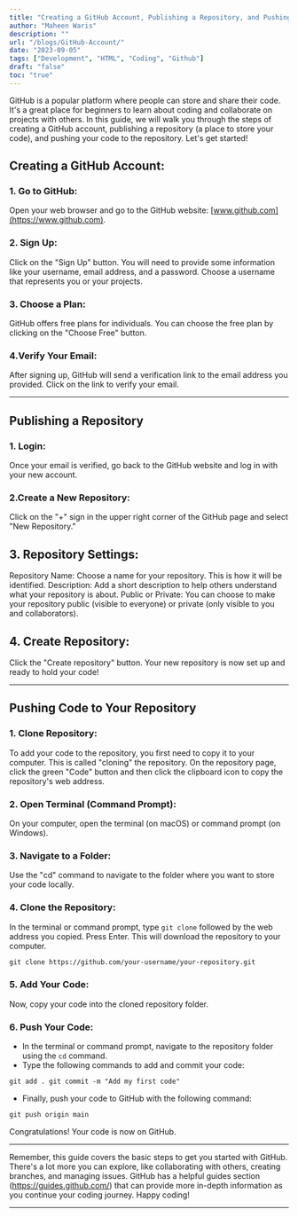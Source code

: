```yaml
---
title: "Creating a GitHub Account, Publishing a Repository, and Pushing Code"
author: "Maheen Waris"
description: ""
url: "/blogs/GitHub-Account/"
date: "2023-09-05"
tags: ["Development", "HTML", "Coding", "Github"]
draft: "false"
toc: "true"
---
```


GitHub is a popular platform where people can store and share their code. It's a great place for beginners to learn about coding and collaborate on projects with others. In this guide, we will walk you through the steps of creating a GitHub account, publishing a repository (a place to store your code), and pushing your code to the repository. Let's get started!

## Creating a GitHub Account:

### 1. Go to GitHub:

Open your web browser and go to the GitHub website: [www.github.com](https://www.github.com).

### 2. Sign Up:

Click on the "Sign Up" button. You will need to provide some information like your username, email address, and a password. Choose a username that represents you or your projects.

### 3. Choose a Plan:

GitHub offers free plans for individuals. You can choose the free plan by clicking on the "Choose Free" button.

### 4.Verify Your Email:

After signing up, GitHub will send a verification link to the email address you provided. Click on the link to verify your email.

<hr>

## Publishing a Repository

### 1. Login:

Once your email is verified, go back to the GitHub website and log in with your new account.

### 2.Create a New Repository:

Click on the "+" sign in the upper right corner of the GitHub page and select "New Repository."

## 3. Repository Settings:

Repository Name: Choose a name for your repository. This is how it will be identified.
Description: Add a short description to help others understand what your repository is about.
Public or Private: You can choose to make your repository public (visible to everyone) or private (only visible to you and collaborators).

## 4. Create Repository:

Click the "Create repository" button. Your new repository is now set up and ready to hold your code!

<hr>

## Pushing Code to Your Repository

### 1. Clone Repository:

To add your code to the repository, you first need to copy it to your computer. This is called "cloning" the repository. On the repository page, click the green "Code" button and then click the clipboard icon to copy the repository's web address.

### 2. Open Terminal (Command Prompt):

On your computer, open the terminal (on macOS) or command prompt (on Windows).

### 3. Navigate to a Folder:

Use the "cd" command to navigate to the folder where you want to store your code locally.

### 4. Clone the Repository:

In the terminal or command prompt, type `git clone` followed by the web address you copied. Press Enter. This will download the repository to your computer.

```html
git clone https://github.com/your-username/your-repository.git
```

### 5. Add Your Code:

Now, copy your code into the cloned repository folder.

### 6. Push Your Code:

- In the terminal or command prompt, navigate to the repository folder using the `cd` command.
- Type the following commands to add and commit your code:

```html
git add . git commit -m "Add my first code"
```

- Finally, push your code to GitHub with the following command:

```html
git push origin main
```

Congratulations! Your code is now on GitHub.

<hr>

Remember, this guide covers the basic steps to get you started with GitHub. There's a lot more you can explore, like collaborating with others, creating branches, and managing issues. GitHub has a helpful guides section (https://guides.github.com/) that can provide more in-depth information as you continue your coding journey. Happy coding!

---
